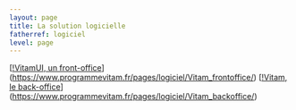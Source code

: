 ```yaml
---
layout: page
title: La solution logicielle
fatherref: logiciel
level: page
---
```


[[!VitamUI, un front-office](/public/images/Vitam_front.png)](https://www.programmevitam.fr/pages/logiciel/Vitam_frontoffice/)
[[!Vitam, le back-office](/public/images/Vitam_back.png)](https://www.programmevitam.fr/pages/logiciel/Vitam_backoffice/)